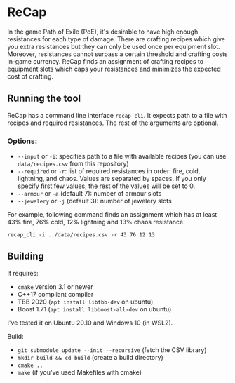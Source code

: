 # ReCap

In the game Path of Exile (PoE), it's desirable to have high enough resistances for each type of damage. There are crafting recipes which give you extra resistances but they can only be used once per equipment slot. Moreover, resistances cannot surpass a certain threshold and crafting costs in-game currency. ReCap finds an assignment of crafting recipes to equipment slots which caps your resistances and minimizes the expected cost of crafting.

## Running the tool

ReCap has a command line interface `recap_cli`. It expects path to a file with recipes and required resistances. The rest of the arguments are optional.

### Options:
- `--input` or `-i`: specifies path to a file with available recipes (you can use `data/recipes.csv` from this repository)
- `--required` or `-r`: list of required resistances in order: fire, cold, lightning, and chaos. Values are separated by spaces. If you only specify first few values, the rest of the values will be set to 0.
- `--armour` or `-a` (default 7): number of armour slots 
- `--jewelery` or `-j` (default 3): number of jewelery slots 

For example, following command finds an assignment which has at least 43% fire, 76% cold, 12% lightning and 13% chaos resistance.

`recap_cli -i ../data/recipes.csv -r 43 76 12 13` 

## Building

It requires:
- `cmake` version 3.1 or newer
- C++17 compliant compiler
- TBB 2020 (`apt install libtbb-dev` on ubuntu)
- Boost 1.71 (`apt install libboost-all-dev` on ubuntu) 

I've tested it on Ubuntu 20.10 and Windows 10 (in WSL2). 

Build:
- `git submodule update --init --recursive` (fetch the CSV library)
- `mkdir build && cd build` (create a build directory)
- `cmake ..`
- `make` (if you've used Makefiles with cmake)
